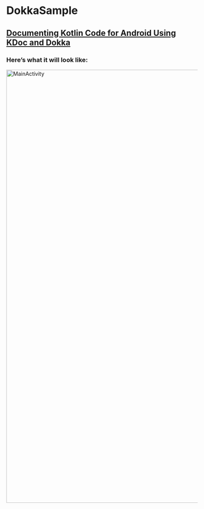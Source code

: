 # DokkaSample
## [Documenting Kotlin Code for Android Using KDoc and Dokka](https://www.raywenderlich.com/30067669-documenting-kotlin-code-for-android-using-kdoc-and-dokka#ratings-count-hook)

### Here’s what it will look like:
<img width="1141" alt="MainActivity" src="https://user-images.githubusercontent.com/47273077/170872415-9204950e-32a7-416b-80bc-e5546b56c1fa.png">
